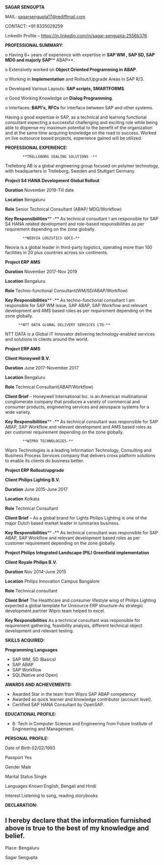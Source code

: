 **SAGAR SENGUPTA**

MAIL: sagarsengupta17@rediffmail.com

CONTACT: +91 8335029259

LinkedIn Profile – https://in.linkedin.com/in/sagar-sengupta-2556b376

**PROFESSIONAL SUMMARY:**

o Having 6+ years of experience with expertise in **SAP WM , SAP SD, SAP MDG and majorly SAP**** ABAP**.

o Extensively worked on **Object Oriented Programming in ABAP**.

o Working in **Implementation** and Rollout/Upgrade Areas in SAP R/3.

o Developed Various Layouts: **SAP scripts, SMARTFORMS**.

o Good Working Knowledge on **Dialog Programming**.

o Interfaces:  **BAPI&#39;s,** **RFCs** for interface between SAP and other systems.

Having a good expertise in SAP, as a technical and learning functional consultant expecting a successful challenging and exciting role while being able to dispense my maximum potential to the benefit of the organization and at the same time acquiring knowledge on the road to success. Worked on live outsource based projects, experience gained will be utilized.

**PROFESSIONAL EXPERIENCE:**


            **TRELLEBORG SEALING SOLUTIONS -**

Trelleborg AB is a global engineering group focused on polymer technology, with headquarters in Trelleborg, Sweden and Stuttgart Germany.

**Project S4 HANA Development Global Rollout**

**Duration** November 2019-Till date

**Location** Bengaluru

**Role** Senior Technical Consultant (ABAP/ MDG/Workflow)

**Key Responsibilities**** -** As technical consultant I am responsible for SAP S4 HANA related development and role-based responsibilities as per requirement depending on the zone globally.

            **NEOVIA LOGISTICS GDCI-**

Neovia is a global leader in third-party logistics, operating more than 100 facilities in 20 plus countries across six continents.

**Project ERP AMS**

**Duration** November 2017-Nov 2019

**Location** Bengaluru

**Role** Techno-functional Consultant(WM/SD/ABAP/Workflow)

**Key Responsibilities**** -** As techno-functional consultant I am responsible for SAP WM issue, SAP ABAP, SAP Workflow and relevant development and AMS based roles as per requirement depending on the zone globally.

          **NTT DATA GLOBAL DELIVERY SERVICES LTD-**

NTT DATA is a Global IT Innovator delivering technology-enabled services and solutions to clients around the world.

**Project ERP AMS**

**Client Honeywell B.V.**

**Duration** June 2017-November 2017

**Location** Bengaluru

**Role** Technical Consultant(ABAP/Workflow)

**Client Brief** – Honeywell International Inc. is an American multinational conglomerate company that produces a variety of commercial and consumer products, engineering services and aerospace systems for a wide variety.

**Key Responsibilities**** -** As technical consultant was responsible for SAP ABAP, SAP Workflow and relevant development and AMS based roles as per customer requirement depending on the zone globally.

            **WIPRO TECHNOLOGIES-**

Wipro Technologies is a leading Information Technology, Consulting and Business Process Services company that delivers cross platform solutions to enable its clients do business better.

**Project ERP Rollout/upgrade**

**Client Philips Lighting B.V.**

**Duration** June 2015-June 2017

**Location** Kolkata

**Role** Technical Consultant

**Client Brief** – As a global brand for Lights Philips Lighting is one of the major Dutch based market leader in luminaries business.

**Key Responsibilities**** -** As technical consultant was responsible for SAP ABAP, SAP Workflow and relevant development based roles as per customer requirement depending on the zone globally.

**Project Philips Integrated Landscape (PIL) Greenfield implementation**

**Client Royale Philips B.V.**

**Duration** Nov 2014-June 2015

**Location** Philips Innovation Campus Bangalore

**Role** Technical consultant

**Client Brief** The Healthcare and consumer lifestyle wing of Philips Lighting expected a global template for Unisource ERP structure-As strategic development partner Wipro team helped to excel.

**Key Responsibilities** As a technical consultant was responsible for requirement gathering, feasibility analysis, different technical object development and relevant testing.

**SKILLS ACQUIRED:**

**Programming Languages**

- SAP WM, SD (Basics)
- SAP ABAP
- SAP Workflow
- SQL(Native and Open)

**AWARDS AND ACHIEVEMENTS:**

- Awarded Star in the team from Wipro SAP ABAP competency
- Awarded as quick learner and knowledge contributor (account level).
- Certified SAP HANA Consultant by OpenSAP.

**EDUCATIONAL PROFILE:**

- B. Tech in Computer Science and Engineering from Future Institute of Engineering and Management.

**PERSONAL PROFILE:**

Date of Birth 02/02/1993

Passport Yes

Gender Male

Marital Status Single

Languages Known English, Bengali and Hindi

Interest Listening to song, reading storybooks

**DECLARATION:**

## I hereby declare that the information furnished above is true to the best of my knowledge and belief.

Place: Bengaluru

Sagar Sengupta
